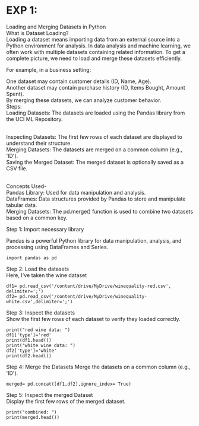 # EXP 1:
Loading and Merging Datasets in Python
<br>
What is Dataset Loading?
<br>
Loading a dataset means importing data from an external source into a Python environment for analysis.
In data analysis and machine learning, we often work with multiple datasets containing related information. To get a complete picture, we need to load and merge these datasets efficiently.

For example, in a business setting:

One dataset may contain customer details (ID, Name, Age).
<br>
Another dataset may contain purchase history (ID, Items Bought, Amount Spent).
<br>
By merging these datasets, we can analyze customer behavior.
<br>
Steps:
<br>
Loading Datasets: The datasets are loaded using the Pandas library from the UCI ML Repository.

<br>Inspecting Datasets: The first few rows of each dataset are displayed to understand their structure.
<br>
Merging Datasets: The datasets are merged on a common column (e.g., 'ID').
<br>
Saving the Merged Dataset: The merged dataset is optionally saved as a CSV file.

<br>
Concepts Used-
<br>
Pandas Library: Used for data manipulation and analysis.
  <br>
DataFrames: Data structures provided by Pandas to store and manipulate tabular data.
<br>
Merging Datasets: The pd.merge() function is used to combine two datasets based on a common key.


Step 1: Import necessary library
<br>

Pandas is a powerful Python library for data manipulation, analysis, and processing using DataFrames and Series.
```
import pandas as pd
```
Step 2: Load the datasets 
<br>
Here, I've taken the wine dataset  
```
df1= pd.read_csv('/content/drive/MyDrive/winequality-red.csv', delimiter=';')
df2= pd.read_csv('/content/drive/MyDrive/winequality-white.csv',delimiter=';')
```
Step 3: Inspect the datasets 
<br>
Show the first few rows of each dataset to verify they loaded correctly.
```
print("red wine data: ")
df1['type']='red'
print(df1.head())
print("white wine data: ")
df2['type']='white'
print(df2.head())
```
Step 4: Merge the Datasets
Merge the datasets on a common column (e.g., 'ID').
```
merged= pd.concat([df1,df2],ignore_index= True)
```
Step 5: Inspect the merged Dataset
<br>
Display the first few rows of the merged dataset.
```
print("combined: ")
print(merged.head())
```
